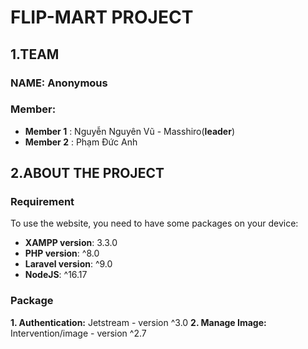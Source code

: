 # FLIP-MART PROJECT
## 1.TEAM
### NAME: Anonymous
### Member: 
* **Member 1** : Nguyễn Nguyên Vũ - Masshiro(**leader**)
* **Member 2** : Phạm Đức Anh

## 2.ABOUT THE PROJECT
### Requirement
To use the website, you need to have some packages on your device:
* **XAMPP version**: 3.3.0
* **PHP version**: ^8.0
* **Laravel version**: ^9.0
* **NodeJS**: ^16.17
### Package
**1. Authentication:** Jetstream - version ^3.0
**2. Manage Image:** Intervention/image - version ^2.7

